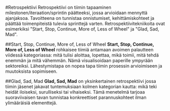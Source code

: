 #Retrospektiivi
Retrospektiivi on tiimin tapaaminen milestonen/iteraation/sprintin päätteeksi, jossa arvioidaan mennyttä ajanjaksoa. Tavoitteena on tunnistaa onnistumiset, kehittämiskohteet ja päättää toimenpiteistä tulevia sprinttejä varten. Retrospektiivitekniikoita ovat esimerkiksi "Start, Stop, Continue, More of, Less of Wheel" ja "Glad, Sad, Mad".

##Start, Stop, Continue, More of, Less of Wheel
**Start, Stop, Continue, More of, Less of Wheel** rohkaisee tiimiä antamaan avoimen palautteen viidessä kategoriassa: mitä tulisi aloittaa, lopettaa, mikä toimii, mitä tehdä enemmän ja mitä vähemmän. Nämä visualisoidaan paperille ympyrään sektoreiksi. Lähestymistapa on nopea tapa tiimin prosessin arvioimiseen ja muutoksista sopimiseen.

##Glad, Sad, Mad
**Glad, Sad, Mad** on yksinkertainen retrospektiivi jossa tiimin jäsenet jakavat tuntemuksiaan kolmen kategorian kautta: mikä teki heidät iloiseksi, surulliseksi tai vihaiseksi. Tämä menetelmä tarjoaa suoraviivaisen tavan tunnistaa konkreettiset parannuskohteet ilman ylimääräisiä elementtejä.


